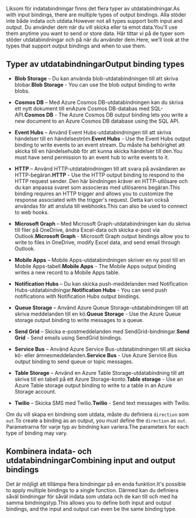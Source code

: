 <span data-ttu-id="02ffa-101">Liksom för indatabindningar finns det flera typer av utdatabindningar.</span><span class="sxs-lookup"><span data-stu-id="02ffa-101">As with input bindings, there are multiple types of output bindings.</span></span> <span data-ttu-id="02ffa-102">Alla stöder inte både indata och utdata.</span><span class="sxs-lookup"><span data-stu-id="02ffa-102">However not all types support both input and output.</span></span> <span data-ttu-id="02ffa-103">Du använder dem när du vill skicka eller ta emot data.</span><span class="sxs-lookup"><span data-stu-id="02ffa-103">You'll use them anytime you want to send or store data.</span></span> <span data-ttu-id="02ffa-104">Här tittar vi på de typer som stöder utdatabindningar och på när du använder dem.</span><span class="sxs-lookup"><span data-stu-id="02ffa-104">Here, we'll look at the types that support output bindings and when to use them.</span></span>

## <a name="output-binding-types"></a><span data-ttu-id="02ffa-105">Typer av utdatabindningar</span><span class="sxs-lookup"><span data-stu-id="02ffa-105">Output binding types</span></span>

- <span data-ttu-id="02ffa-106">**Blob Storage** – Du kan använda blob-utdatabindningen till att skriva blobar.</span><span class="sxs-lookup"><span data-stu-id="02ffa-106">**Blob Storage** - You can use the blob output binding to write blobs.</span></span>

- <span data-ttu-id="02ffa-107">**Cosmos DB** – Med Azure Cosmos DB-utdatabindningen kan du skriva ett nytt dokument till enAzure Cosmos DB-databas med SQL-API.</span><span class="sxs-lookup"><span data-stu-id="02ffa-107">**Cosmos DB** - The Azure Cosmos DB output binding lets you write a new document to an Azure Cosmos DB database using the SQL API.</span></span>

- <span data-ttu-id="02ffa-108">**Event Hubs** – Använd Event Hubs-utdatabindningen till att skriva händelser till en händelseström.</span><span class="sxs-lookup"><span data-stu-id="02ffa-108">**Event Hubs** - Use the Event Hubs output binding to write events to an event stream.</span></span> <span data-ttu-id="02ffa-109">Du måste ha behörighet att skicka till en händelsehubb för att kunna skicka händelser till den.</span><span class="sxs-lookup"><span data-stu-id="02ffa-109">You must have send permission to an event hub to write events to it.</span></span>

- <span data-ttu-id="02ffa-110">**HTTP** – Använd HTTP-utdatabindningen till att svara på avsändaren av HTTP-begäran.</span><span class="sxs-lookup"><span data-stu-id="02ffa-110">**HTTP** - Use the HTTP output binding to respond to the HTTP request sender.</span></span> <span data-ttu-id="02ffa-111">Den här bindningen kräver en HTTP-utlösare och du kan anpassa svaret som associeras med utlösarens begäran.</span><span class="sxs-lookup"><span data-stu-id="02ffa-111">This binding requires an HTTP trigger and allows you to customize the response associated with the trigger's request.</span></span> <span data-ttu-id="02ffa-112">Detta kan också användas för att ansluta till webhooks.</span><span class="sxs-lookup"><span data-stu-id="02ffa-112">This can also be used to connect to web hooks.</span></span>

- <span data-ttu-id="02ffa-113">**Microsoft Graph** – Med Microsoft Graph-utdatabindningen kan du skriva till filer på OneDrive, ändra Excel-data och skicka e-post via Outlook.</span><span class="sxs-lookup"><span data-stu-id="02ffa-113">**Microsoft Graph** - Microsoft Graph output bindings allow you to write to files in OneDrive, modify Excel data, and send email through Outlook.</span></span>

- <span data-ttu-id="02ffa-114">**Mobile Apps** – Mobile Apps-utdatabindningen skriver en ny post till en Mobile Apps-tabell.</span><span class="sxs-lookup"><span data-stu-id="02ffa-114">**Mobile Apps** - The Mobile Apps output binding writes a new record to a Mobile Apps table.</span></span>

- <span data-ttu-id="02ffa-115">**Notification Hubs** – Du kan skicka push-meddelanden med Notification Hubs-utdatabindningar.</span><span class="sxs-lookup"><span data-stu-id="02ffa-115">**Notification Hubs** - You can send push notifications with Notification Hubs output bindings.</span></span>

- <span data-ttu-id="02ffa-116">**Queue Storage** – Använd Azure Queue Storage-utdatabindningen till att skriva meddelanden till en kö.</span><span class="sxs-lookup"><span data-stu-id="02ffa-116">**Queue Storage** - Use the Azure Queue storage output binding to write messages to a queue.</span></span>

- <span data-ttu-id="02ffa-117">**Send Grid** – Skicka e-postmeddelanden med SendGrid-bindningar.</span><span class="sxs-lookup"><span data-stu-id="02ffa-117">**Send Grid** - Send emails using SendGrid bindings.</span></span>

- <span data-ttu-id="02ffa-118">**Service Bus** – Använd Azure Service Bus-utdatabindningen till att skicka kö- eller ämnesmeddelanden.</span><span class="sxs-lookup"><span data-stu-id="02ffa-118">**Service Bus** - Use Azure Service Bus output binding to send queue or topic messages.</span></span>

- <span data-ttu-id="02ffa-119">**Table Storage** – Använd en Azure Table Storage-utdatabindning till att skriva till en tabell på ett Azure Storage-konto.</span><span class="sxs-lookup"><span data-stu-id="02ffa-119">**Table storage** - Use an Azure Table storage output binding to write to a table in an Azure Storage account.</span></span>

- <span data-ttu-id="02ffa-120">**Twilio** – Skicka SMS med Twilio.</span><span class="sxs-lookup"><span data-stu-id="02ffa-120">**Twilio** - Send text messages with Twilio.</span></span>

<span data-ttu-id="02ffa-121">Om du vill skapa en bindning som utdata, måste du definiera `direction` som `out`.</span><span class="sxs-lookup"><span data-stu-id="02ffa-121">To create a binding as an output, you must define the `direction` as `out`.</span></span> <span data-ttu-id="02ffa-122">Parametrarna för varje typ av bindning kan variera.</span><span class="sxs-lookup"><span data-stu-id="02ffa-122">The parameters for each type of binding may vary.</span></span>

## <a name="combining-input-and-output-bindings"></a><span data-ttu-id="02ffa-123">Kombinera indata- och utdatabindningar</span><span class="sxs-lookup"><span data-stu-id="02ffa-123">Combining input and output bindings</span></span> 

<span data-ttu-id="02ffa-124">Det är möjligt att tillämpa flera bindningar på en enda funktion.</span><span class="sxs-lookup"><span data-stu-id="02ffa-124">It's possible to apply multiple bindings to a single function.</span></span> <span data-ttu-id="02ffa-125">Därmed kan du definiera såväl bindningar för såväl indata som utdata och de kan till och med ha samma bindningstyp.</span><span class="sxs-lookup"><span data-stu-id="02ffa-125">This allows you to define both input and output bindings, and the input and output can even be the same binding type.</span></span>